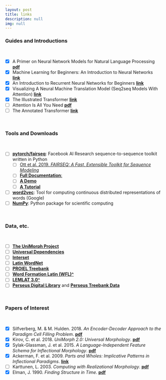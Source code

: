 ```yaml
---
layout: post
title: links
description: null
img: null
---
```


### Guides and Introductions 
<br>

- [x] A Primer on Neural Network Models for Natural Language Processing [**pdf**](https://u.cs.biu.ac.il/~yogo/nnlp.pdf)
- [x] Machine Learning for Beginners: An Introduction to Neural Networks [**link**](https://victorzhou.com/blog/intro-to-neural-networks/)
- [x] An Introduction to Recurrent Neural Networks for Beginners [**link**](https://victorzhou.com/blog/intro-to-rnns/)
- [x] Visualizing A Neural Machine Translation Model (Seq2seq Models With Attention) [**link**](https://jalammar.github.io/visualizing-neural-machine-translation-mechanics-of-seq2seq-models-with-attention/)
- [x] The Illustrated Transformer [**link**](https://jalammar.github.io/illustrated-transformer/)
- [ ] Attention Is All You Need [**pdf**](https://arxiv.org/abs/1706.03762)
- [ ] The Annotated Transformer [**link**](https://nlp.seas.harvard.edu/2018/04/03/attention.html)

<br>

### Tools and Downloads
<br>

- [ ] [**pytorch/fairseq**](https://github.com/pytorch/fairseq): Facebook AI Research sequence-to-sequence toolkit written in Python
    - [ ] [Ott et al. 2019. *FAIRSEQ: A Fast, Extensible Toolkit for Sequence Modeling*](https://arxiv.org/pdf/1904.01038.pdf)
    - [ ] [**Full Documentation**:](https://fairseq.readthedocs.io/en/latest/)
    - [ ] [**A Demo**](https://www.youtube.com/watch?v=OtgDdWtHvto&feature=emb_title)
    - [ ] [**A Tutorial**](https://www.folio3.ai/blog/fairseq/amp/)
- [ ] [**word2vec**](https://code.google.com/archive/p/word2vec/): Tool for computing continuous distributed representations of words (Google)
- [ ] [**NumPy**](https://numpy.org/): Python package for scientific computing

<br>

### Data, etc.
<br>

- [ ] [**The UniMorph Project**](https://unimorph.org/)
- [ ] [**Universal Dependencies**](https://universaldependencies.org/)
- [ ] [**Interset**](https://ufal.mff.cuni.cz/interset)
- [ ] [**Latin WordNet**](https://latinwordnet.exeter.ac.uk/)
- [ ] [**PROIEL Treebank**](https://proiel.github.io/)
- [ ] [**Word Formation Latin (WFL)^**](https://progetti.unicatt.it/progetti-milan-wfl-home)
- [ ] [**LEMLAT 3.0^**](https://www.lemlat3.eu/)
- [ ] [**Perseus Digital Library**](https://www.perseus.tufts.edu/hopper/) and [**Perseus Treebank Data**](https://github.com/PerseusDL/treebank_data)

<br>

### Papers of Interest
<br>

- [x] Silfverberg, M. & M. Hulden. 2018. *An Encoder-Decoder Approach to the Paradigm Cell Filling Problem*. [**pdf**](https://www.aclweb.org/anthology/D18-1315/)
- [x] Kirov, C. et al. 2018. *UniMorph 2.0: Universal Morphology*. [**pdf**](https://www.aclweb.org/anthology/L18-1293/)
- [x] Sylak-Glassman, J. et al. 2015. *A Language-Independent Feature Schema for Inflectional Morphology*. [**pdf**](https://www.aclweb.org/anthology/P15-2111/)
- [x] Ackerman, F. et al. 2009. *Parts and Wholes: Implicative Patterns in Inflectional Paradigms*. [**link**](https://www.oxfordscholarship.com/view/10.1093/acprof:oso/9780199547548.001.0001/acprof-9780199547548-chapter-3)
- [ ] Karttunen, L. 2003. *Computing with Realizational Morphology*. [**pdf**](https://web.stanford.edu/~laurik/publications/cicling-2003/realmorph.pdf)
- [x] Elman, J. 1990. *Finding Structure in Time*. [**pdf**](https://crl.ucsd.edu/~elman/Papers/fsit.pdf)
